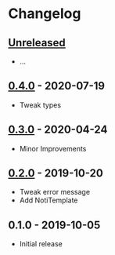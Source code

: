 # Changelog

## [Unreleased]

- ...

## [0.4.0] - 2020-07-19

- Tweak types

## [0.3.0] - 2020-04-24

- Minor Improvements

## [0.2.0] - 2019-10-20

- Tweak error message
- Add NotiTemplate

## 0.1.0 - 2019-10-05

- Initial release

[unreleased]: https://github.com/MunifTanjim/unoti/compare/0.4.0...HEAD
[0.4.0]: https://github.com/MunifTanjim/unoti/compare/0.3.0...0.4.0
[0.3.0]: https://github.com/MunifTanjim/unoti/compare/0.2.0...0.3.0
[0.2.0]: https://github.com/MunifTanjim/unoti/compare/0.1.0...0.2.0
